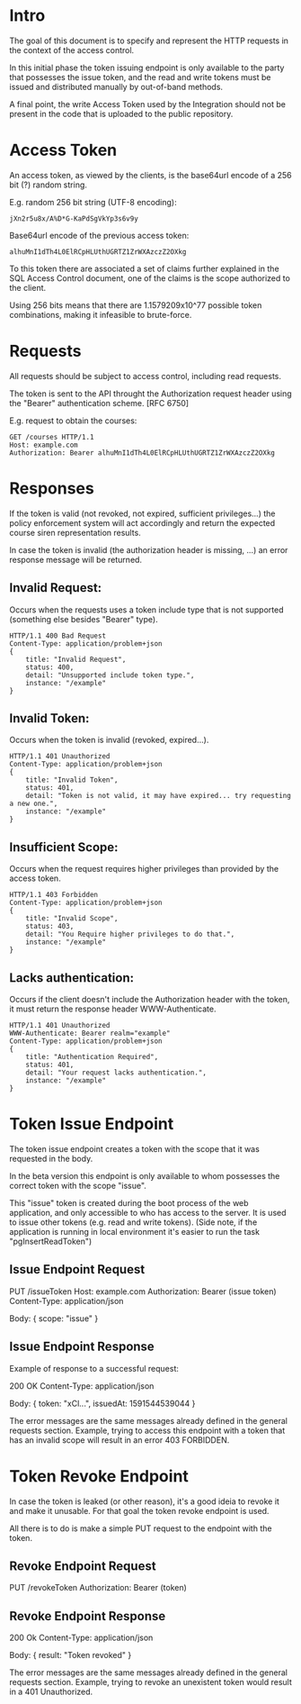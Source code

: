 # Intro

The goal of this document is to specify and represent the HTTP requests in the context of the access control.

In this initial phase the token issuing endpoint is only available to the party that possesses the issue token, and the read and write tokens must be issued and distributed manually by out-of-band methods.

A final point, the write Access Token used by the Integration should not be present in the code that is uploaded to the public repository.


# Access Token

An access token, as viewed by the clients, is the base64url encode of a 256 bit (?) random string.

E.g. random 256 bit string (UTF-8 encoding):
```
jXn2r5u8x/A%D*G-KaPdSgVkYp3s6v9y 
```

Base64url encode of the previous access token:
```
alhuMnI1dTh4L0ElRCpHLUthUGRTZ1ZrWXAzczZ2OXkg
```

To this token there are associated a set of claims further explained in the SQL Access Control document, one of the claims is the scope authorized to the client.

Using 256 bits means that there are 1.1579209x10^77 possible token combinations, making it infeasible to brute-force.

# Requests
All requests should be subject to access control, including read requests.

The token is sent to the API throught the Authorization request header using the "Bearer" authentication scheme. [RFC 6750]

E.g. request to obtain the courses:

```
GET /courses HTTP/1.1
Host: example.com
Authorization: Bearer alhuMnI1dTh4L0ElRCpHLUthUGRTZ1ZrWXAzczZ2OXkg
```

# Responses
If the token is valid (not revoked, not expired, sufficient privileges...) the policy enforcement system will act accordingly and return the expected course siren representation results.

In case the token is invalid (the authorization header is missing, ...) an error response message will be returned.


## Invalid Request:
Occurs when the requests uses a token include type that is not supported (something else besides "Bearer" type).

```
HTTP/1.1 400 Bad Request
Content-Type: application/problem+json
{
    title: "Invalid Request",
    status: 400,
    detail: "Unsupported include token type.",
    instance: "/example"
}
```

## Invalid Token:
Occurs when the token is invalid (revoked, expired...).

```
HTTP/1.1 401 Unauthorized
Content-Type: application/problem+json
{
    title: "Invalid Token",
    status: 401,
    detail: "Token is not valid, it may have expired... try requesting a new one.",
    instance: "/example"
}
```

## Insufficient Scope:
Occurs when the request requires higher privileges than provided by the access token.

```
HTTP/1.1 403 Forbidden
Content-Type: application/problem+json
{
    title: "Invalid Scope",
    status: 403,
    detail: "You Require higher privileges to do that.",
    instance: "/example"
}
```

## Lacks authentication:
Occurs if the client doesn't include the Authorization header with the token, it must return the response header WWW-Authenticate.

```
HTTP/1.1 401 Unauthorized
WWW-Authenticate: Bearer realm="example"
Content-Type: application/problem+json
{
    title: "Authentication Required",
    status: 401,
    detail: "Your request lacks authentication.",
    instance: "/example"
}
```

# Token Issue Endpoint

The token issue endpoint creates a token with the scope that it was requested in the body.

In the beta version this endpoint is only available to whom possesses the correct token with the scope "issue".

This "issue" token is created during the boot process of the web application, and only accessible to who has access to the server. It is used to issue other tokens (e.g. read and write tokens).
(Side note, if the application is running in local environment it's easier to run the task "pgInsertReadToken")

## Issue Endpoint Request

PUT /issueToken
Host: example.com
Authorization: Bearer (issue token)
Content-Type: application/json

Body:
{
    scope: "issue"
}

## Issue Endpoint Response

Example of response to a successful request:

200 OK
Content-Type: application/json

Body:
{
    token: "xCl...",
    issuedAt: 1591544539044
}

The error messages are the same messages already defined in the general requests section.
Example, trying to access this endpoint with a token that has an invalid scope will result in an error 403 FORBIDDEN.


# Token Revoke Endpoint

In case the token is leaked (or other reason), it's a good ideia to revoke it and make it unusable.
For that goal the token revoke endpoint is used.

All there is to do is make a simple PUT request to the endpoint with the token.

## Revoke Endpoint Request
PUT /revokeToken
Authorization: Bearer (token)


## Revoke Endpoint Response

200 Ok
Content-Type: application/json

Body:
{
    result: "Token revoked"
}

The error messages are the same messages already defined in the general requests section.
Example, trying to revoke an unexistent token would result in a 401 Unauthorized.
